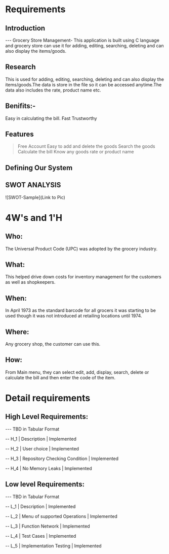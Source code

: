 # Requirements
## Introduction
 --- Grocery Store Management- This application is built using C language and grocery store can use it for adding, editing, searching, deleting and can also display the items/goods.

## Research
This is used for adding, editing, searching, deleting and can also display the items/goods.The data is store in the file so it can be accessed anytime.The data also includes the rate, product name etc.

## Benifits:-
Easy in calculating the bill.
Fast
Trustworthy

## Features
>Free Account
Easy to add and delete the goods
Search the goods
Calculate the bill
Know any goods rate or product name

## Defining Our System
   
## SWOT ANALYSIS
![SWOT-Sample](Link to Pic)

# 4W&#39;s and 1&#39;H

## Who:

The Universal Product Code (UPC) was adopted by the grocery industry. 

## What:

This helped drive down costs for inventory management for the customers as well as shopkeepers.

## When:

In April 1973 as the standard barcode for all grocers it was starting to be used though it was not introduced at retailing locations until 1974.

## Where:

Any grocery shop, the customer can use this.

## How:

From Main menu, they can select edit, add, display, search, delete or calculate the bill and then enter the code of the item.

# Detail requirements
## High Level Requirements:
--- TBD in Tabular Format 

-- H_1 | Description                   | Implemented

-- H_2 | User choice                   | Implemented

-- H_3 | Repository Checking Condition | Implemented

-- H_4 | No Memory Leaks               | Implemented


##  Low level Requirements:
--- TBD in Tabular Format 

-- L_1 | Description                  | Implemented

-- L_2 | Menu of supported Operations | Implemented

-- L_3 | Function Network             | Implemented

-- L_4 | Test Cases                   | Implemented

-- L_5 | Implementation Testing       | Implemented
